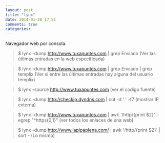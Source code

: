 ```yaml
---
layout: post
title: "lynx"
date: 2014-01-28 17:51
comments: true
categories: 
---
```

Navegador web por consola.

>$ lynx -dump http://www.tuxapuntes.com | grep Enviado  (Ver las últimas entradas en la web especificada)

>$ lynx -dump http://www.tuxapuntes.com | grep Enviado | grep templix (Ver si entre las últimas entradas hay alguna del usuario templix)

>$ lynx -source http://www.tuxapuntes.com (ver el codigo fuente)

>$ lynx -dump http://checkip.dyndns.com | cut -d ' ' -f7 (mostrar IP externa)

>$ lynx -dump http://www.tuxapuntes.com | awk '/http/{print $2}' | egrep "^https{0,1}"   (ver todos los enlaces de una web)

>$ lynx -dump http://www.lapipaplena.com/ | awk '/http/{print $2}' | sort -  (Lo mismo)

